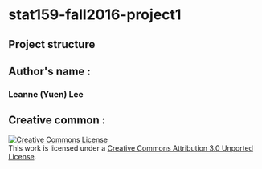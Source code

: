 # stat159-fall2016-project1

## Project structure

## Author's name : 

### Leanne (Yuen) Lee

## Creative common : 

[![Creative Commons License][image-1]][1]  
This work is licensed under a [Creative Commons Attribution 3.0 Unported License][1].

[1]:    http://creativecommons.org/licenses/by/4.0/

[image-1]:    https://i.creativecommons.org/l/by/4.0/88x31.png